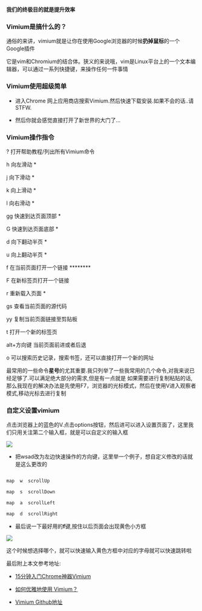 **我们的终极目的就是提升效率**

  

### Vimium是搞什么的？

通俗的来讲，vimium就是让你在使用Google浏览器的时候**扔掉鼠标**的一个Google插件

它是vim和Chromium的结合体。狭义的来说哦，vim是Linux平台上的一个文本编辑器，可以通过一系列快捷键，来操作任何一件事情

  

### Vimium使用超级简单

- 进入Chrome 网上应用商店搜索Vimium.然后快速下载安装.如果不会的话..请STFW.

- 然后你就会感觉直接打开了新世界的大门了...

  

### Vimium操作指令

  

? 打开帮助教程/列出所有Vimium命令

h 向左滑动 *

j 向下滑动 *

k 向上滑动 *

l 向右滑动 *

gg 快速到达页面顶部 *

G 快速到达页面底部 *

d 向下翻动半页 *

u 向上翻动半页 *

f 在当前页面打开一个链接 ********

F 在新标签页打开一个链接

r 重新载入页面 *

gs 查看当前页面的源代码

yy 复制当前页面链接至剪贴板

t 打开一个新的标签页

alt+方向键 当前页面前进或者后退

o 可以搜索历史记录，搜索书签，还可以直接打开一个新的网址

  
  

最常用的一些命令**星号**的尤其重要.我只列举了一些我常用的几个命令,对我来说已经足够了.可以满足绝大部分的需求,但是有一点就是 如果需要进行复制粘贴的话,那么我现在的解决办法是先使用F7，浏览器的光标模式，然后在使用V进入观察者模式,移动光标去进行复制

  

### 自定义设置vimium

点击浏览器上的蓝色的V.点击options按钮，然后进可以进入设置页面了，这里我们只用关注第二个输入框，就是可以自定义的输入框

  

![](https://upload-images.jianshu.io/upload_images/3026741-b5c9ea8537d8001e.png?imageMogr2/auto-orient/strip|imageView2/2/w/1200/format/webp)

  

- 把wsad改为左边快速操作的方向键，这里举一个例子，想自定义修改的话就是这么更改的

  

```js

map  w  scrollUp

map  s  scrollDown

map  a  scrollLeft

map  d  scrollRight

```

  

- 最后说一下最好用的**f**键,按住以后页面会出现黄色小方框

  
  

![](https://upload-images.jianshu.io/upload_images/3026741-d919438aaf737593.png?imageMogr2/auto-orient/strip|imageView2/2/w/1200/format/webp)

  

这个时候想选择哪个，就可以快速输入黄色方框中对应的字母就可以快速跳转啦

  
  
  

最后附上本文参考地址:

-  [15分钟入门Chrome神器Vimium](https://www.jianshu.com/p/849d6b21e02ef)

-  [如何优雅地使用 Vimium？](https://www.zhihu.com/question/23483616)

-  [Vimium Github地址](https://github.com/philc/vimium)
<!--stackedit_data:
eyJoaXN0b3J5IjpbLTEwMjcxNDYxMjddfQ==
-->
